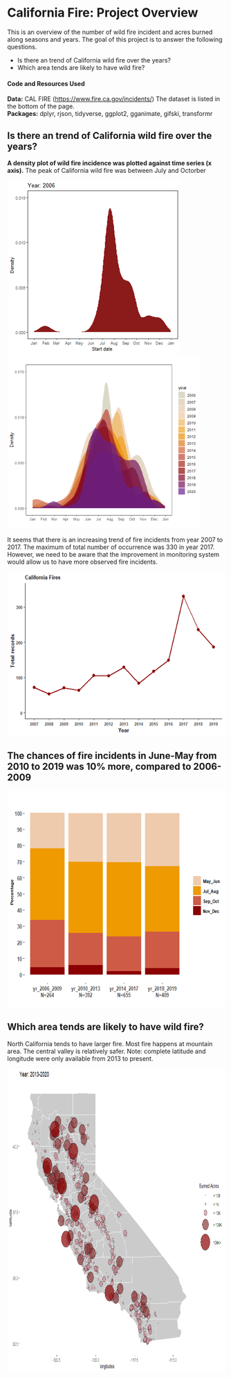 # California Fire: Project Overview 
This is an overview of the number of wild fire incident and acres burned along seasons and years. The goal of this project is to answer the following questions.
* Is there an trend of California wild fire over the years?
* Which area tends are likely to have wild fire?


#### Code and Resources Used 
**Data:** CAL FIRE (https://www.fire.ca.gov/incidents/)  The dataset is listed in the bottom of the page.  
**Packages:** dplyr, rjson, tidyverse, ggplot2, gganimate, gifski, transformr


## Is there an trend of California wild fire over the years?

**A density plot of wild fire incidence was plotted against time series (x axis).** 
The peak of California wild fire was between July and Octorber

<img src="image/FireSta_output.gif" height="400">
<img src="image/Density_over_years.png" height="400">

It seems that there is an increasing trend of fire incidents from year 2007 to 2017. The maximum of total number of occurrence was 330 in year 2017. However, we need to be aware that the improvement in monitoring system would allow us to have more observed fire incidents.

<img src="image/total_fire.png" height="380"> 

## The chances of fire incidents in June-May from 2010 to 2019 was 10% more, compared to 2006-2009 
<img src="image/stackedbarplot.png"  height="500">


## Which area tends are likely to have wild fire?
North California tends to have larger fire. Most fire happens  at mountain area. The central valley is relatively safer. Note: complete latitude and longitude were only available from 2013 to present. 

<img src="image/FireMap.png"  height="700">
